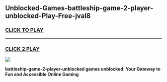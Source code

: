 
## Unblocked-Games-battleship-game-2-player-unblocked-Play-Free-jval8
<h3>
<a href="https://premium76.site?title=battleship-game-2-player-unblocked&ref=09A">CLICK TO PLAY</a></h3>
<hr>

<h3>
<a href="https://premium76.site?title=battleship-game-2-player-unblocked&ref=09A">CLICK 2 PLAY</a>
  
</h3>

<a href="https://premium76.site?title=battleship-game-2-player-unblocked&ref=09A"><img src="https://clearcache.store/games.png"></a>


**battleship-game-2-player-unblocked games unblocked: Your Gateway to Fun and Accessible Online Gaming**
